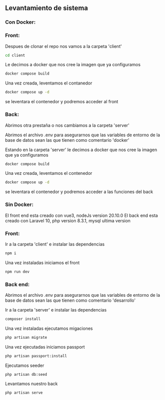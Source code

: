 ## Levantamiento de sistema

### Con Docker:
### Front:
Despues de clonar el repo nos vamos a la carpeta 'client'

```sh
cd client
```
Le decimos a docker que nos cree la imagen que ya configuramos

```sh
docker compose build
```
Una vez creada, leventamos el contanedor

```sh
docker compose up -d
```
se leventara el contenedor y podremos acceder al front


### Back:
Abrimos otra prestaña o nos cambiamos a la carpeta 'server'

Abrimos el archivo .env para asegurarnos que las variables de entorno de la base de datos sean las que tienen como comentario 'docker'

Estando en la carpeta 'server' le decimos a docker que nos cree la imagen que ya configuramos

```sh
docker compose build
```
Una vez creada, leventamos el contenedor

```sh
docker compose up -d
```
se leventara el contenedor y podremos acceder a las funciones del back


### Sin Docker:
El front end esta creado con vue3, nodeJs version 20.10.0
El back end esta creado con Laravel 10, php version 8.3.1, mysql ultima version

### Front: 
Ir a la carpeta 'client' e instalar las dependencias
```sh
npm i
```
Una vez instaladas iniciamos el front
```sh
npm run dev
```

### Back end: 
Abrimos el archivo .env para asegurarnos que las variables de entorno de la base de datos sean las que tienen como comentario 'desarrollo'

Ir a la carpeta 'server' e instalar las dependencias

```sh
composer install
```
Una vez instaladas ejecutamos migaciones
```sh
php artisan migrate
```
Una vez ejecutadas iniciamos passport
```sh
php artisan passport:install
```
Ejecutamos seeder
```sh
php artisan db:seed
```
Levantamos nuestro back
```sh
php artisan serve
```

